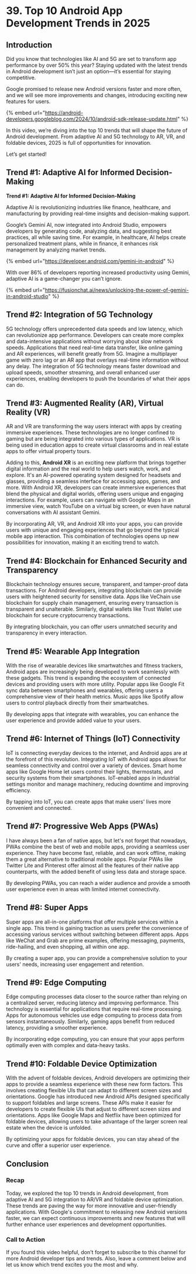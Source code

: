 # 39. Top 10 Android App Development Trends in 2025

## **Introduction**

Did you know that technologies like AI and 5G are set to transform app performance by over 50% this year? Staying updated with the latest trends in Android development isn’t just an option—it’s essential for staying competitive.

Google promised to release new Android versions faster and more often, and we will see more improvements and changes, introducing exciting new features for users.

{% embed url="https://android-developers.googleblog.com/2024/10/android-sdk-release-update.html" %}

In this video, we’re diving into the top 10 trends that will shape the future of Android development. From adaptive AI and 5G technology to AR, VR, and foldable devices, 2025 is full of opportunities for innovation.

Let’s get started!

## **Trend #1: Adaptive AI for Informed Decision-Making**

**Trend #1: Adaptive AI for Informed Decision-Making**

Adaptive AI is revolutionizing industries like finance, healthcare, and manufacturing by providing real-time insights and decision-making support.

Google’s Gemini AI, now integrated into Android Studio, empowers developers by generating code, analyzing data, and suggesting best practices, all while saving time. For example, in healthcare, AI helps create personalized treatment plans, while in finance, it enhances risk management by analyzing market trends.

{% embed url="https://developer.android.com/gemini-in-android" %}

With over 86% of developers reporting increased productivity using Gemini, adaptive AI is a game-changer you can’t ignore.

{% embed url="https://fusionchat.ai/news/unlocking-the-power-of-gemini-in-android-studio" %}

## **Trend #2: Integration of 5G Technology**

5G technology offers unprecedented data speeds and low latency, which can revolutionize app performance. Developers can create more complex and data-intensive applications without worrying about slow network speeds. Applications that need real-time data transfer, like online gaming and AR experiences, will benefit greatly from 5G. Imagine a multiplayer game with zero lag or an AR app that overlays real-time information without any delay. The integration of 5G technology means faster download and upload speeds, smoother streaming, and overall enhanced user experiences, enabling developers to push the boundaries of what their apps can do.

## **Trend #3: Augmented Reality (AR), Virtual Reality (VR)**

AR and VR are transforming the way users interact with apps by creating immersive experiences. These technologies are no longer confined to gaming but are being integrated into various types of applications. VR is being used in education apps to create virtual classrooms and in real estate apps to offer virtual property tours.

Adding to this, **Android XR** is an exciting new platform that brings together digital information and the real world to help users watch, work, and explore. It's an AI-powered operating system designed for headsets and glasses, providing a seamless interface for accessing apps, games, and more. With Android XR, developers can create immersive experiences that blend the physical and digital worlds, offering users unique and engaging interactions. For example, users can navigate with Google Maps in an immersive view, watch YouTube on a virtual big screen, or even have natural conversations with AI assistant Gemini.

By incorporating AR, VR, and Android XR into your apps, you can provide users with unique and engaging experiences that go beyond the typical mobile app interaction. This combination of technologies opens up new possibilities for innovation, making it an exciting trend to watch.

## **Trend #4: Blockchain for Enhanced Security and Transparency**

Blockchain technology ensures secure, transparent, and tamper-proof data transactions. For Android developers, integrating blockchain can provide users with heightened security for sensitive data. Apps like VeChain use blockchain for supply chain management, ensuring every transaction is transparent and unalterable. Similarly, digital wallets like Trust Wallet use blockchain for secure cryptocurrency transactions.

By integrating blockchain, you can offer users unmatched security and transparency in every interaction.

## **Trend #5: Wearable App Integration**

With the rise of wearable devices like smartwatches and fitness trackers, Android apps are increasingly being developed to work seamlessly with these gadgets. This trend is expanding the ecosystem of connected devices and providing users with more utility. Popular apps like Google Fit sync data between smartphones and wearables, offering users a comprehensive view of their health metrics. Music apps like Spotify allow users to control playback directly from their smartwatches.

By developing apps that integrate with wearables, you can enhance the user experience and provide added value to your users.

## **Trend #6: Internet of Things (IoT) Connectivity**

IoT is connecting everyday devices to the internet, and Android apps are at the forefront of this revolution. Integrating IoT with Android apps allows for seamless connectivity and control over a variety of devices. Smart home apps like Google Home let users control their lights, thermostats, and security systems from their smartphones. IoT-enabled apps in industrial settings monitor and manage machinery, reducing downtime and improving efficiency.

By tapping into IoT, you can create apps that make users' lives more convenient and connected.

## **Trend #7: Progressive Web Apps (PWAs)**

I have always been a fan of native apps, but let's not forget that nowadays, PWAs combine the best of web and mobile apps, providing a seamless user experience. They have become fast, reliable, and can work offline, making them a great alternative to traditional mobile apps. Popular PWAs like Twitter Lite and Pinterest offer almost all the features of their native app counterparts, with the added benefit of using less data and storage space.

By developing PWAs, you can reach a wider audience and provide a smooth user experience even in areas with limited internet connectivity.

## **Trend #8: Super Apps**

Super apps are all-in-one platforms that offer multiple services within a single app. This trend is gaining traction as users prefer the convenience of accessing various services without switching between different apps. Apps like WeChat and Grab are prime examples, offering messaging, payments, ride-hailing, and even shopping, all within one app.

By creating a super app, you can provide a comprehensive solution to your users' needs, increasing user engagement and retention.

## **Trend #9: Edge Computing**

Edge computing processes data closer to the source rather than relying on a centralized server, reducing latency and improving performance. This technology is essential for applications that require real-time processing. Apps for autonomous vehicles use edge computing to process data from sensors instantaneously. Similarly, gaming apps benefit from reduced latency, providing a smoother experience.

By incorporating edge computing, you can ensure that your apps perform optimally even with complex and data-heavy tasks.

## **Trend #10: Foldable Device Optimization**

With the advent of foldable devices, Android developers are optimizing their apps to provide a seamless experience with these new form factors. This involves creating flexible UIs that can adapt to different screen sizes and orientations. Google has introduced new Android APIs designed specifically to support foldables and large screens. These APIs make it easier for developers to create flexible UIs that adjust to different screen sizes and orientations. Apps like Google Maps and Netflix have been optimized for foldable devices, allowing users to take advantage of the larger screen real estate when the device is unfolded.

By optimizing your apps for foldable devices, you can stay ahead of the curve and offer a superior user experience.

## **Conclusion**

### Recap

Today, we explored the top 10 trends in Android development, from adaptive AI and 5G integration to AR/VR and foldable device optimization. These trends are paving the way for more innovative and user-friendly applications. With Google's commitment to releasing new Android versions faster, we can expect continuous improvements and new features that will further enhance user experiences and development opportunities.

### Call to Action

If you found this video helpful, don't forget to subscribe to this channel for more Android developer tips and trends. Also, leave a comment below and let us know which trend excites you the most and why.

